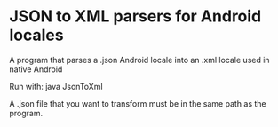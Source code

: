 # JSON to XML parsers for Android locales

A program that parses a .json Android locale into an .xml locale used in native Android

Run with: java JsonToXml

A .json file that you want to transform must be in the same path as the program.
